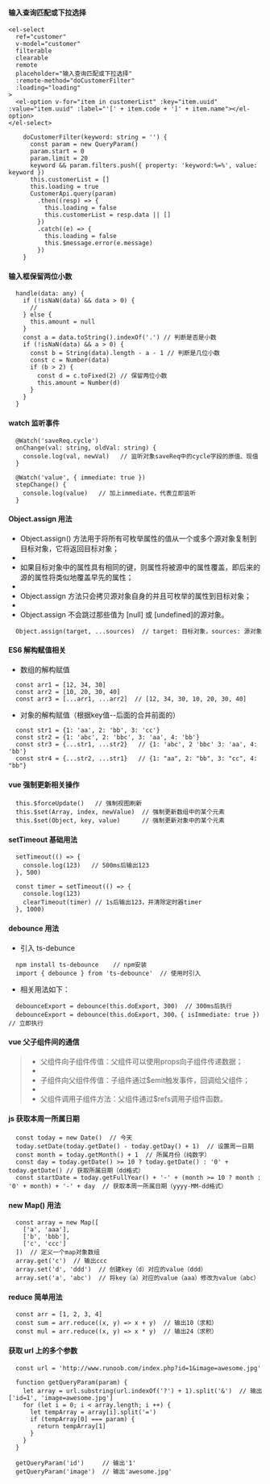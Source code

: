 #### 输入查询匹配或下拉选择

    <el-select
      ref="customer"
      v-model="customer"
      filterable
      clearable
      remote
      placeholder="输入查询匹配或下拉选择"
      :remote-method="doCustomerFilter"
      :loading="loading"
    >
      <el-option v-for="item in customerList" :key="item.uuid" :value="item.uuid" :label="'[' + item.code + ']' + item.name"></el-option>
    </el-select>

```
    doCustomerFilter(keyword: string = '') {
      const param = new QueryParam()
      param.start = 0
      param.limit = 20
      keyword && param.filters.push({ property: 'keyword:%=%', value: keyword })
      this.customerList = []
      this.loading = true
      CustomerApi.query(param)
        .then((resp) => {
          this.loading = false
          this.customerList = resp.data || []
        })
        .catch((e) => {
          this.loading = false
          this.$message.error(e.message)
        })
    }
```

#### 输入框保留两位小数

```
  handle(data: any) {
    if (!isNaN(data) && data > 0) {
      //
    } else {
      this.amount = null
    }
    const a = data.toString().indexOf('.') // 判断是否是小数
    if (!isNaN(data) && a > 0) {
      const b = String(data).length - a - 1 // 判断是几位小数
      const c = Number(data)
      if (b > 2) {
        const d = c.toFixed(2) // 保留两位小数
        this.amount = Number(d)
      }
    }
  }
```

#### watch 监听事件

```
  @Watch('saveReq.cycle')
  onChange(val: string, oldVal: string) {
    console.log(val, newVal)   // 监听对象saveReq中的cycle字段的原值、现值 
  }

  @Watch('value', { immediate: true })
  stepChange() {
    console.log(value)   // 加上immediate，代表立即监听
  }
```

#### Object.assign 用法

- Object.assign() 方法用于将所有可枚举属性的值从一个或多个源对象复制到目标对象，它将返回目标对象；
- 
- 如果目标对象中的属性具有相同的键，则属性将被源中的属性覆盖，即后来的源的属性将类似地覆盖早先的属性；
- 
- Object.assign 方法只会拷贝源对象自身的并且可枚举的属性到目标对象；
- 
- Object.assign 不会跳过那些值为 [null] 或 [undefined]的源对象。

```
  Object.assign(target, ...sources)  // target: 目标对象，sources: 源对象
```

#### ES6 解构赋值相关

- 数组的解构赋值

```
  const arr1 = [12, 34, 30]
  const arr2 = [10, 20, 30, 40]
  const arr3 = [...arr1, ...arr2]  // [12, 34, 30, 10, 20, 30, 40]
```

- 对象的解构赋值（根据key值--后面的合并前面的）

```
  const str1 = {1: 'aa', 2: 'bb', 3: 'cc'}
  const str2 = {1: 'abc', 2: 'bbc', 3: 'aa', 4: 'bb'}
  const str3 = {...str1, ...str2}   // {1: 'abc', 2 'bbc' 3: 'aa', 4: 'bb'}
  const str4 = {...str2, ...str1}   // {1: "aa", 2: "bb", 3: "cc", 4: "bb"}
```

#### vue 强制更新相关操作

```
  this.$forceUpdate()   // 强制视图刷新
  this.$set(Array, index, newValue)  // 强制更新数组中的某个元素
  this.$set(Object, key, value)      // 强制更新对象中的某个元素
```

#### setTimeout 基础用法

```
  setTimeout(() => {
    console.log(123)   // 500ms后输出123
  }, 500)

  const timer = setTimeout(() => {
    console.log(123)
    clearTimeout(timer) // 1s后输出123，并清除定时器timer
  }, 1000)
```

#### debounce 用法

- 引入 ts-debunce
```
  npm install ts-debounce    // npm安装
  import { debounce } from 'ts-debounce'  // 使用时引入
```
- 相关用法如下：
```
  debounceExport = debounce(this.doExport, 300)  // 300ms后执行
  debounceExport = debounce(this.doExport, 300，{ isImmediate: true })  // 立即执行
```

#### vue 父子组件间的通信

> - 父组件向子组件传值：父组件可以使用props向子组件传递数据；
> - 
> - 子组件向父组件传值：子组件通过$emit触发事件，回调给父组件；
> - 
> - 父组件调用子组件方法：父组件通过$refs调用子组件函数。


#### js 获取本周一所属日期

```
  const today = new Date()  // 今天
  today.setDate(today.getDate() - today.getDay() + 1)  // 设置周一日期
  const month = today.getMonth() + 1  // 所属月份（纯数字）
  const day = today.getDate() >= 10 ? today.getDate() : '0' + today.getDate() // 获取所属日期（dd格式）
  const startDate = today.getFullYear() + '-' + (month >= 10 ? month : '0' + month) + '-' + day  // 获取本周一所属日期（yyyy-MM-dd格式）
```

#### new Map() 用法

```
  const array = new Map([
    ['a', 'aaa'],
    ['b', 'bbb'],
    ['c', 'ccc']
  ])  // 定义一个map对象数组
  array.get('c')  // 输出ccc
  array.set('d', 'ddd')  // 创建key（d）对应的value（ddd）
  array.set('a', 'abc')  // 将key（a）对应的value（aaa）修改为value（abc）
```

#### reduce 简单用法

```
  const arr = [1, 2, 3, 4]
  const sum = arr.reduce((x, y) => x + y)  // 输出10（求和）
  const mul = arr.reduce((x, y) => x * y)  // 输出24（求积）
```

#### 获取 url 上的多个参数
```
  const url = 'http://www.runoob.com/index.php?id=1&image=awesome.jpg'

  function getQueryParam(param) {
    let array = url.substring(url.indexOf('?') + 1).split('&')  // 输出['id=1', 'image=awesome.jpg']
    for (let i = 0; i < array.length; i ++) {
      let tempArray = array[i].split('=')
      if (tempArray[0] === param) {
        return tempArray[1]
      }
    }
  }

  getQueryParam('id')     // 输出'1'
  getQueryParam('image')  // 输出'awesome.jpg'
```